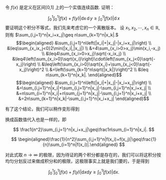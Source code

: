  令 $f(x)$ 是定义在区间[0,1] 上的一个实值连续函数. 证明：

$$
\int_{0}^{1}\int_{0}^{1}\lvert f(x)+f(y)\rvert\operatorname{dx}\operatorname{d}y\geqslant\int_{0}^{1}\lvert f(x)\rvert\operatorname{d}x
$$
要证明这个积分不等式，我们先来考虑它的一个离散版本。
设 $x_1,x_2,\cdots,x_n\in\mathbb{R}$,则有 $\sum_{i,j=1}^n|x_i+x_j|\geq n\sum_{k=1}^n|x_k|.$
$$\begin{aligned}
&\sum_{i,j=1}^n\left(|x_i|+|x_j|-|x_i+x_j|\right) \\
&\leq\sum_{x_ix_j<0}2\min(|x_i|,|x_j|) \\
&=4\sum_{x_i>0>x_j}\min(x_i,-x_j) \\
&\leq4\sum_{x_i>0>x_j}\sqrt{-x_ix_j} \\
&\leq4\left(\sum_{x_i>0}\sqrt{x_i}\right)\cdot\left(\sum_{x_j<0}\sqrt{-x_j}\right) \\
&\leq\left(\sum_{x_i>0}\sqrt{x_i}+\sum_{x_j<0}\sqrt{-x_j}\right)^2 \\
&=\left(\sum_{k=1}^n\sqrt{|x_k|}\right)^2 \\
&\leq n\sum_{k=1}^n|x_k|.
\end{aligned}$$
$$\begin{aligned}
&\sum_{i,j=1}^n\left(|x_i|+|x_j|-|x_i+x_j|\right) \\
&=\sum_{i,j=1}^n|x_i|+\sum_{i,j=1}^n|x_j|-\sum_{i,j=1}^n|x_i+x_j| \\
&=n\sum_{i=1}^n|x_i|+n\sum_{j=1}^n|x_j|-\sum_{i,j=1}^n|x_i+x_j| \\
&=2n\sum_{k=1}^n|x_k|-\sum_{i,j=1}^n|x_i+x_j|
\end{aligned}$$

有了这个结论，我们可以稍作变形得到

换成函数值代入也是一样的，即

$$
\frac1{n^2}\sum_{i,j=1}^n|x_i+x_j|\geq\frac1n\sum_{i=1}^n|x_i|.
$$

$$
\begin{aligned}\frac{1}{n^2}\sum_{i,j=1}^n|f(x_i)+f(x_j)|\geq\frac{1}{n}\sum_{i=1}^n|f(x_i)|.\end{aligned}
$$

对此式取 $n\to\infty$ 的极限，因为待证的两个积分都是存在的，我们可以将这积分按均匀分划反过来做成积分和的极限，这极限事实上就是我们要的，于是得到

$$
\int_0^1\int_0^1|f(x)+f(y)|\mathrm{d}x\mathrm{d}y\geq\int_0^1|f(x)|\mathrm{d}x.
$$
